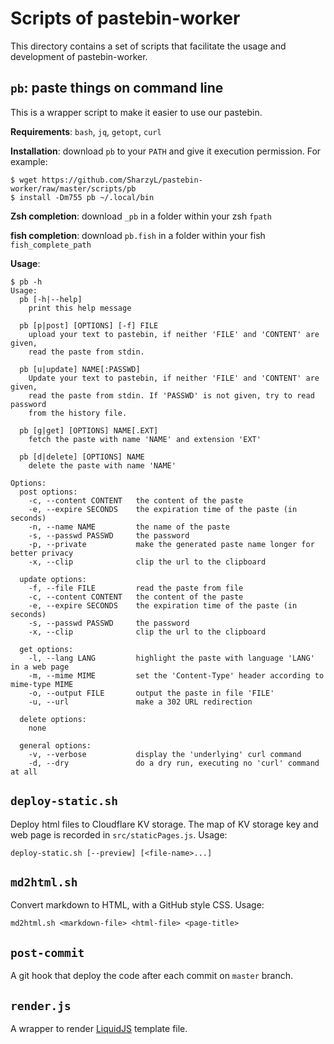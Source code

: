 # Scripts of pastebin-worker

This directory contains a set of scripts that facilitate the usage and development of pastebin-worker. 

## `pb`: paste things on command line

This is a wrapper script to make it easier to use our pastebin. 

**Requirements**: `bash`, `jq`, `getopt`, `curl`

**Installation**: download `pb` to your `PATH` and give it execution permission. For example: 

```shell
$ wget https://github.com/SharzyL/pastebin-worker/raw/master/scripts/pb
$ install -Dm755 pb ~/.local/bin
```

**Zsh completion**: download `_pb` in a folder within your zsh `fpath` 

**fish completion**: download `pb.fish` in a folder within your fish `fish_complete_path` 

**Usage**: 

```text
$ pb -h
Usage:
  pb [-h|--help]
    print this help message

  pb [p|post] [OPTIONS] [-f] FILE
    upload your text to pastebin, if neither 'FILE' and 'CONTENT' are given,
    read the paste from stdin.

  pb [u|update] NAME[:PASSWD]
    Update your text to pastebin, if neither 'FILE' and 'CONTENT' are given,
    read the paste from stdin. If 'PASSWD' is not given, try to read password
    from the history file.

  pb [g|get] [OPTIONS] NAME[.EXT]
    fetch the paste with name 'NAME' and extension 'EXT'

  pb [d|delete] [OPTIONS] NAME
    delete the paste with name 'NAME'

Options:
  post options:
    -c, --content CONTENT   the content of the paste
    -e, --expire SECONDS    the expiration time of the paste (in seconds)
    -n, --name NAME         the name of the paste
    -s, --passwd PASSWD     the password
    -p, --private           make the generated paste name longer for better privacy
    -x, --clip              clip the url to the clipboard

  update options:
    -f, --file FILE         read the paste from file
    -c, --content CONTENT   the content of the paste
    -e, --expire SECONDS    the expiration time of the paste (in seconds)
    -s, --passwd PASSWD     the password
    -x, --clip              clip the url to the clipboard

  get options:
    -l, --lang LANG         highlight the paste with language 'LANG' in a web page
    -m, --mime MIME         set the 'Content-Type' header according to mime-type MIME
    -o, --output FILE       output the paste in file 'FILE'
    -u, --url               make a 302 URL redirection

  delete options:
    none

  general options:
    -v, --verbose           display the 'underlying' curl command
    -d, --dry               do a dry run, executing no 'curl' command at all
```

## `deploy-static.sh`

Deploy html files to Cloudflare KV storage. The map of KV storage key and web page is recorded in `src/staticPages.js`. Usage: 

```shell
deploy-static.sh [--preview] [<file-name>...]
```

## `md2html.sh`

Convert markdown to HTML, with a GitHub style CSS. Usage: 

```shell
md2html.sh <markdown-file> <html-file> <page-title>
```

## `post-commit`

A git hook that deploy the code after each commit on `master` branch. 

## `render.js`

A wrapper to render [LiquidJS](https://liquidjs.com) template file. 
